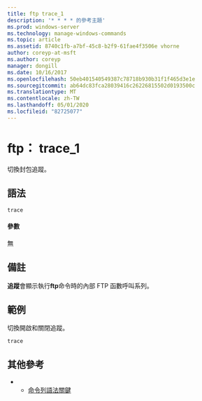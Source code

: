 ```yaml
---
title: ftp trace_1
description: '* * * * 的參考主題'
ms.prod: windows-server
ms.technology: manage-windows-commands
ms.topic: article
ms.assetid: 8740c1fb-a7bf-45c8-b2f9-61fae4f3506e vhorne
author: coreyp-at-msft
ms.author: coreyp
manager: dongill
ms.date: 10/16/2017
ms.openlocfilehash: 50eb401540549387c78718b930b31f1f465d3e1e
ms.sourcegitcommit: ab64dc83fca28039416c26226815502d0193500c
ms.translationtype: MT
ms.contentlocale: zh-TW
ms.lasthandoff: 05/01/2020
ms.locfileid: "82725077"
---
```

# <a name="ftp-trace_1"></a>ftp： trace_1



切換封包追蹤。

## <a name="syntax"></a>語法

```
trace
```

#### <a name="parameters"></a>參數

無

## <a name="remarks"></a>備註

**追蹤**會顯示執行**ftp**命令時的內部 FTP 函數呼叫系列。

## <a name="examples"></a>範例

切換開啟和關閉追蹤。
```
trace
```

## <a name="additional-references"></a>其他參考

-   - [命令列語法關鍵](command-line-syntax-key.md)